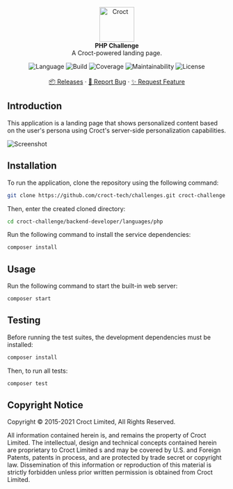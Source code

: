 <p align="center">
    <a href="https://croct.com">
        <img src="https://cdn.croct.io/brand/logo/repo-icon-green.svg" alt="Croct" height="80"/>
    </a>
    <br />
    <strong>PHP Challenge</strong>
    <br />
    A Croct-powered landing page.
</p>
<p align="center">
    <img alt="Language" src="https://img.shields.io/badge/language-PHP-blue" />
    <img alt="Build" src="https://img.shields.io/badge/build-passing-green" />
    <img alt="Coverage" src="https://img.shields.io/badge/coverage-100%25-green" />
    <img alt="Maintainability" src="https://img.shields.io/badge/maintainability-100-green" />
    <img alt="License" src="https://img.shields.io/badge/license-proprietary-lightgrey" />
    <br />
    <br />
    <a href="https://github.com/croct-tech/challenges/releases">📦 Releases</a>
    ·
    <a href="https://github.com/croct-tech/challenges/issues">🐞 Report Bug</a>
    ·
    <a href="https://github.com/croct-tech/challenges/issues">✨ Request Feature</a>
</p>

## Introduction

This application is a landing page that shows personalized content based on the user's persona using 
Croct's server-side personalization capabilities.

![Screenshot](https://user-images.githubusercontent.com/943036/142742059-458e98c6-6cb3-4e80-b928-505525673ecd.png)

## Installation

To run the application, clone the repository using the following command:

```sh
git clone https://github.com/croct-tech/challenges.git croct-challenge
```

Then, enter the created cloned directory:

```sh
cd croct-challenge/backend-developer/languages/php
```

Run the following command to install the service dependencies:

```sh
composer install
```

## Usage

Run the following command to start the built-in web server:

```sh
composer start
```

## Testing

Before running the test suites, the development dependencies must be installed:

```sh
composer install
```

Then, to run all tests:

```sh
composer test
```

## Copyright Notice

Copyright © 2015-2021 Croct Limited, All Rights Reserved.

All information contained herein is, and remains the property of Croct Limited. The intellectual, design and technical concepts contained herein are proprietary to Croct Limited s and may be covered by U.S. and Foreign Patents, patents in process, and are protected by trade secret or copyright law. Dissemination of this information or reproduction of this material is strictly forbidden unless prior written permission is obtained from Croct Limited.
